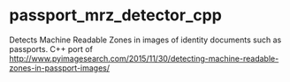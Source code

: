 # passport_mrz_detector_cpp
Detects Machine Readable Zones in images of identity documents such as passports.
C++ port of http://www.pyimagesearch.com/2015/11/30/detecting-machine-readable-zones-in-passport-images/

